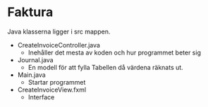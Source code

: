 # Faktura
Java klasserna ligger i src mappen. 
* CreateInvoiceController.java
  * Inehåller det mesta av koden och hur programmet beter sig
* Journal.java
  * En modell för att fylla Tabellen då värdena räknats ut.
* Main.java
  * Startar programmet
* CreateInvoiceView.fxml
  * Interface

